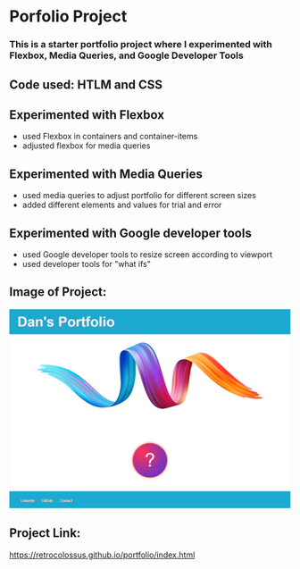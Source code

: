 # Porfolio Project

  ### This is a starter portfolio project where I experimented with Flexbox, Media Queries, and Google Developer Tools

  ## Code used: HTLM and CSS

  ## Experimented with Flexbox

   * used Flexbox in containers and container-items
   * adjusted flexbox for media queries

  ## Experimented with Media Queries

   * used media queries to adjust portfolio for different screen sizes
   * added different elements and values for trial and error
  

  ## Experimented with Google developer tools

   * used Google developer tools to resize screen according to viewport
   * used developer tools for "what ifs"

   ## Image of Project:
   ![screenshot of portfolio project](https://github.com/RetroColossus/portfolio/blob/main/assets/images/portfolio%20preview.JPG)

   ## Project Link:

   <https://retrocolossus.github.io/portfolio/index.html>
